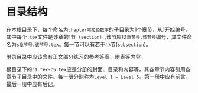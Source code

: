 # 目录结构
在本根目录下，每个命名为`chapter阿拉伯数字`的子目录为1个章节，从1开始编号，其中每个`.tex`文件是该章的1节（`section`）,该节应以`章节号.该节号`编号，其文件命名为`s章节号.该节号.tex`。每一节可以有若干小节(`subsection`)。  

附录目录中应该含有正文部分练习的参考答案、附表等内容。

根目录下的`c1.tex~c5.tex`应是分册的封面、目录和内容等，其各章节内容引用各章节子目录中的文件。每一册分别称为`Level 1 ~ Level 5`。第一册中应有前言，最后一册中应有后记。